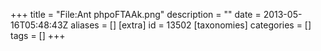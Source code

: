 +++
title = "File:Ant phpoFTAAk.png"
description = ""
date = 2013-05-16T05:48:43Z
aliases = []
[extra]
id = 13502
[taxonomies]
categories = []
tags = []
+++


